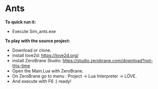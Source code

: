 # Ants

**To quick run it:**
- Execute Sim_ants.exe


**To play with the source project:** 
- Download or clone.
- install love2d: https://love2d.org/
- install ZeroBrane Studio: https://studio.zerobrane.com/download?not-this-time 
- Open the Main.Lua with ZeroBrane.
- On ZeroBrane go to menu : Project -> Lua Interpreter -> LÖVE.
- And execute with F6 :) ready!

